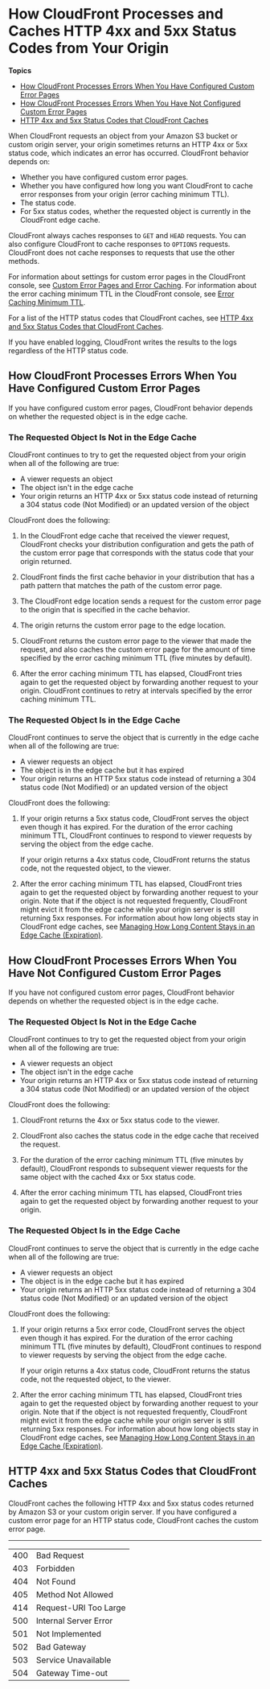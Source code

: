 # How CloudFront Processes and Caches HTTP 4xx and 5xx Status Codes from Your Origin<a name="HTTPStatusCodes"></a>

**Topics**
+ [How CloudFront Processes Errors When You Have Configured Custom Error Pages](#HTTPStatusCodes-custom-error-pages)
+ [How CloudFront Processes Errors When You Have Not Configured Custom Error Pages](#HTTPStatusCodes-no-custom-error-pages)
+ [HTTP 4xx and 5xx Status Codes that CloudFront Caches](#HTTPStatusCodes-cached-errors)

When CloudFront requests an object from your Amazon S3 bucket or custom origin server, your origin sometimes returns an HTTP 4xx or 5xx status code, which indicates an error has occurred\. CloudFront behavior depends on:
+ Whether you have configured custom error pages\.
+ Whether you have configured how long you want CloudFront to cache error responses from your origin \(error caching minimum TTL\)\.
+ The status code\.
+ For 5xx status codes, whether the requested object is currently in the CloudFront edge cache\.

CloudFront always caches responses to `GET` and `HEAD` requests\. You can also configure CloudFront to cache responses to `OPTIONS` requests\. CloudFront does not cache responses to requests that use the other methods\.

For information about settings for custom error pages in the CloudFront console, see [Custom Error Pages and Error Caching](distribution-web-values-specify.md#DownloadDistValuesErrorPages)\. For information about the error caching minimum TTL in the CloudFront console, see [Error Caching Minimum TTL](distribution-web-values-specify.md#DownloadDistValuesErrorCachingMinTTL)\.

For a list of the HTTP status codes that CloudFront caches, see [HTTP 4xx and 5xx Status Codes that CloudFront Caches](#HTTPStatusCodes-cached-errors)\.

If you have enabled logging, CloudFront writes the results to the logs regardless of the HTTP status code\.

## How CloudFront Processes Errors When You Have Configured Custom Error Pages<a name="HTTPStatusCodes-custom-error-pages"></a>

If you have configured custom error pages, CloudFront behavior depends on whether the requested object is in the edge cache\.

### The Requested Object Is Not in the Edge Cache<a name="HTTPStatusCodes-custom-error-pages-not-in-cache"></a>

CloudFront continues to try to get the requested object from your origin when all of the following are true:
+ A viewer requests an object
+ The object isn't in the edge cache
+ Your origin returns an HTTP 4xx or 5xx status code instead of returning a 304 status code \(Not Modified\) or an updated version of the object

CloudFront does the following:

1. In the CloudFront edge cache that received the viewer request, CloudFront checks your distribution configuration and gets the path of the custom error page that corresponds with the status code that your origin returned\. 

1. CloudFront finds the first cache behavior in your distribution that has a path pattern that matches the path of the custom error page\.

1. The CloudFront edge location sends a request for the custom error page to the origin that is specified in the cache behavior\.

1. The origin returns the custom error page to the edge location\.

1. CloudFront returns the custom error page to the viewer that made the request, and also caches the custom error page for the amount of time specified by the error caching minimum TTL \(five minutes by default\)\.

1. After the error caching minimum TTL has elapsed, CloudFront tries again to get the requested object by forwarding another request to your origin\. CloudFront continues to retry at intervals specified by the error caching minimum TTL\. 

### The Requested Object Is in the Edge Cache<a name="HTTPStatusCodes-custom-error-pages-in-cache"></a>

CloudFront continues to serve the object that is currently in the edge cache when all of the following are true:
+ A viewer requests an object
+ The object is in the edge cache but it has expired
+ Your origin returns an HTTP 5xx status code instead of returning a 304 status code \(Not Modified\) or an updated version of the object

CloudFront does the following:

1. If your origin returns a 5xx status code, CloudFront serves the object even though it has expired\. For the duration of the error caching minimum TTL, CloudFront continues to respond to viewer requests by serving the object from the edge cache\. 

   If your origin returns a 4xx status code, CloudFront returns the status code, not the requested object, to the viewer\. 

1. After the error caching minimum TTL has elapsed, CloudFront tries again to get the requested object by forwarding another request to your origin\. Note that if the object is not requested frequently, CloudFront might evict it from the edge cache while your origin server is still returning 5xx responses\. For information about how long objects stay in CloudFront edge caches, see [Managing How Long Content Stays in an Edge Cache \(Expiration\)](Expiration.md)\.

## How CloudFront Processes Errors When You Have Not Configured Custom Error Pages<a name="HTTPStatusCodes-no-custom-error-pages"></a>

If you have not configured custom error pages, CloudFront behavior depends on whether the requested object is in the edge cache\.

### The Requested Object Is Not in the Edge Cache<a name="HTTPStatusCodes-no-custom-error-pages-not-in-cache"></a>

CloudFront continues to try to get the requested object from your origin when all of the following are true:
+ A viewer requests an object
+ The object isn't in the edge cache
+ Your origin returns an HTTP 4xx or 5xx status code instead of returning a 304 status code \(Not Modified\) or an updated version of the object

CloudFront does the following:

1. CloudFront returns the 4xx or 5xx status code to the viewer\.

1. CloudFront also caches the status code in the edge cache that received the request\.

1. For the duration of the error caching minimum TTL \(five minutes by default\), CloudFront responds to subsequent viewer requests for the same object with the cached 4xx or 5xx status code\. 

1. After the error caching minimum TTL has elapsed, CloudFront tries again to get the requested object by forwarding another request to your origin\.

### The Requested Object Is in the Edge Cache<a name="HTTPStatusCodes-no-custom-error-pages-in-cache"></a>

CloudFront continues to serve the object that is currently in the edge cache when all of the following are true:
+ A viewer requests an object
+ The object is in the edge cache but it has expired
+ Your origin returns an HTTP 5xx status code instead of returning a 304 status code \(Not Modified\) or an updated version of the object

CloudFront does the following:

1. If your origin returns a 5xx error code, CloudFront serves the object even though it has expired\. For the duration of the error caching minimum TTL \(five minutes by default\), CloudFront continues to respond to viewer requests by serving the object from the edge cache\. 

   If your origin returns a 4xx status code, CloudFront returns the status code, not the requested object, to the viewer\. 

1. After the error caching minimum TTL has elapsed, CloudFront tries again to get the requested object by forwarding another request to your origin\. Note that if the object is not requested frequently, CloudFront might evict it from the edge cache while your origin server is still returning 5xx responses\. For information about how long objects stay in CloudFront edge caches, see [Managing How Long Content Stays in an Edge Cache \(Expiration\)](Expiration.md)\.

## HTTP 4xx and 5xx Status Codes that CloudFront Caches<a name="HTTPStatusCodes-cached-errors"></a>

CloudFront caches the following HTTP 4xx and 5xx status codes returned by Amazon S3 or your custom origin server\. If you have configured a custom error page for an HTTP status code, CloudFront caches the custom error page\. 


****  

|  |  | 
| --- |--- |
| 400 | Bad Request | 
| 403 | Forbidden | 
| 404 | Not Found | 
| 405 | Method Not Allowed | 
| 414 | Request\-URI Too Large | 
| 500 | Internal Server Error | 
| 501 | Not Implemented | 
| 502 | Bad Gateway | 
| 503 | Service Unavailable | 
| 504 | Gateway Time\-out | 